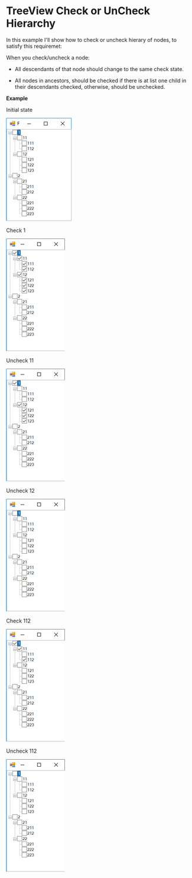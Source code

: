 # TreeView Check or UnCheck Hierarchy

In this example I'll show how to check or uncheck hierary of nodes, to satisfy this requiremet:

When you check/uncheck a node:

- All descendants of that node should change to the same check state.

- All nodes in ancestors, should be checked if there is at list one child in their descendants checked, otherwise, should be unchecked.

**Example**

Initial state

![initial](initial.png)

Check 1

![check-1](check-1.png)

Uncheck 11

![uncheck-11](uncheck-11.png)

Uncheck 12

![uncheck-12](uncheck-12.png)

Check 112

![check-112](check-112.png)

Uncheck 112

![uncheck-112](uncheck-112.png)




